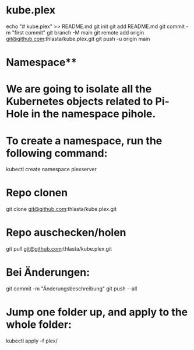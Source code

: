 # kube.plex

echo "# kube.plex" >> README.md
git init
git add README.md
git commit -m "first commit"
git branch -M main
git remote add origin git@github.com:thlasta/kube.plex.git
git push -u origin main

# Namespace**
# We are going to isolate all the Kubernetes objects related to Pi-Hole in the namespace pihole.
# To create a namespace, run the following command:
kubectl create namespace plexserver

# Repo clonen
git clone git@github.com:thlasta/kube.plex.git

# Repo auschecken/holen
git pull git@github.com:thlasta/kube.plex.git

# Bei Änderungen:
git commit -m "Änderungsbeschreibung"
git push --all

# Jump one folder up, and apply to the whole folder:
kubectl apply -f plex/

